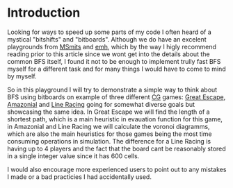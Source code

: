 # Introduction

Looking for ways to speed up some parts of my code I often heard of a mystical "bitshifts" and "bitboards". Although we do have an excelent playgrounds from [MSmits](https://www.codingame.com/playgrounds/38626/optimizing-breadth-first-search) and [emh](https://www.codingame.com/playgrounds/58038/fast-connected-components-for-6x12-bitboard), which by the way I higly recommend reading prior to this article since we wont get into the details about the common BFS itself, I found it not to be enough to implement trully fast BFS myself for a different task and for many things I would have to come to mind by myself. 

So in this playground I will try to demonstrate a simple way to think about BFS using bitboards on example of three different [CG](https://www.codingame.com/) games: [Great Escape](https://www.codingame.com/multiplayer/bot-programming/great-escape), [Amazonial](https://www.codingame.com/multiplayer/bot-programming/amazonial) and [Line Racing](https://www.codingame.com/multiplayer/bot-programming/line-racing) going for somewhat diverse goals but showcasing the same idea. In Great Escape we will find the length of a shortest path, which is a main heuristic in evauation function for this game, in Amazonial and Line Racing we will calculate the voronoi diagramms, which are also the main heuristics for those games being the most time consuming operations in simulation. The difference for a Line Racing is having up to 4 players and the fact that the board cant be reasonably stored in a single integer value since it has 600 cells.

I would also encourage more experienced users to point out to any mistakes I made or a bad practicies I had accidentally used.
